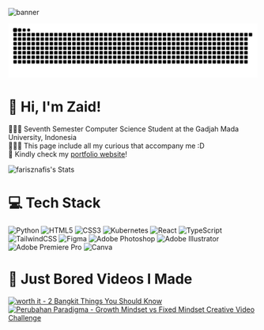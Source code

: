 <!-- add image -->
![banner](github-banner.png)
<!-- snake -->
![snake gif](https://github.com/farisznafis/farisznafis/blob/output/github-snake-dark.svg)

# 👋 Hi, I'm Zaid!
👩🏻‍🎓 Seventh Semester Computer Science Student at the Gadjah Mada University, Indonesia<br>
👩🏻‍💻 This page include all my curious that accompany me :D<br>
🌷 Kindly check my [portfolio website](farisznafis.webflow.io)!<br>

<!-- GitHub stats from https://github.com/anuraghazra/github-readme-stats -->
![farisznafis's Stats](https://github-readme-stats.vercel.app/api?username=farisznafis&theme=tokyonight&show_icons=true&hide_border=true&count_private=false)
<!-- ![farisznafis's Streak](https://github-readme-streak-stats.herokuapp.com/?user=farisznafis&theme=tokyonight&hide_border=true) -->

# 💻 Tech Stack
<!-- Badges from https://github.com/Ileriayo/markdown-badges -->
![Python](https://img.shields.io/badge/python-3670A0?style=for-the-badge&logo=python&logoColor=ffdd54)
![HTML5](https://img.shields.io/badge/html5-%23E34F26.svg?style=for-the-badge&logo=html5&logoColor=white)
![CSS3](https://img.shields.io/badge/css3-%231572B6.svg?style=for-the-badge&logo=css3&logoColor=white)
![Kubernetes](https://img.shields.io/badge/kubernetes-%23326ce5.svg?style=for-the-badge&logo=kubernetes&logoColor=white)
![React](https://img.shields.io/badge/react-%2320232a.svg?style=for-the-badge&logo=react&logoColor=%2361DAFB)
![TypeScript](https://img.shields.io/badge/typescript-%23007ACC.svg?style=for-the-badge&logo=typescript&logoColor=white)
![TailwindCSS](https://img.shields.io/badge/tailwindcss-%2338B2AC.svg?style=for-the-badge&logo=tailwind-css&logoColor=white)
![Figma](https://img.shields.io/badge/figma-%23F24E1E.svg?style=for-the-badge&logo=figma&logoColor=white)
![Adobe Photoshop](https://img.shields.io/badge/adobe%20photoshop-%2331A8FF.svg?style=for-the-badge&logo=adobe%20photoshop&logoColor=white)
![Adobe Illustrator](https://img.shields.io/badge/adobe%20illustrator-%23FF9A00.svg?style=for-the-badge&logo=adobe%20illustrator&logoColor=white)
![Adobe Premiere Pro](https://img.shields.io/badge/Adobe%20Premiere%20Pro-9999FF.svg?style=for-the-badge&logo=Adobe%20Premiere%20Pro&logoColor=white)
![Canva](https://img.shields.io/badge/Canva-%2300C4CC.svg?style=for-the-badge&logo=Canva&logoColor=white)

# 🎥 Just Bored Videos I Made
<!-- BEGIN YOUTUBE-CARDS -->
[![worth it - 2 Bangkit Things You Should Know](https://ytcards.demolab.com/?id=9vs6u9fHUys&title=worth+it+-+2+Bangkit+Things+You+Should+Know&lang=en&timestamp=1699808315&background_color=%230d1117&title_color=%23ffffff&stats_color=%23dedede&max_title_lines=1&width=250&border_radius=5 "worth it - 2 Bangkit Things You Should Know")](https://www.youtube.com/watch?v=9vs6u9fHUys)
[![Perubahan Paradigma - Growth Mindset vs Fixed Mindset Creative Video Challenge](https://ytcards.demolab.com/?id=nhUbSx-ovoU&title=Perubahan+Paradigma+-+Growth+Mindset+vs+Fixed+Mindset+Creative+Video+Challenge&lang=en&timestamp=1698946581&background_color=%230d1117&title_color=%23ffffff&stats_color=%23dedede&max_title_lines=1&width=250&border_radius=5 "Perubahan Paradigma - Growth Mindset vs Fixed Mindset Creative Video Challenge")](https://www.youtube.com/watch?v=nhUbSx-ovoU)
<!-- END YOUTUBE-CARDS -->